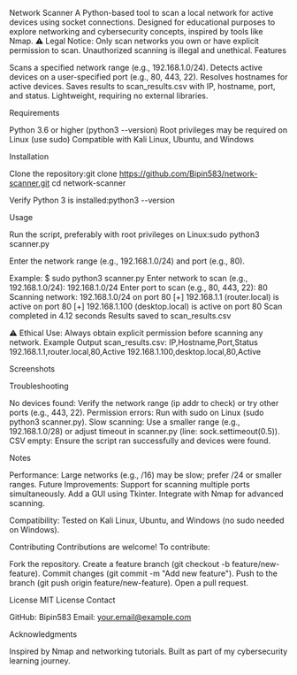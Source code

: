 Network Scanner
A Python-based tool to scan a local network for active devices using socket connections. Designed for educational purposes to explore networking and cybersecurity concepts, inspired by tools like Nmap.
⚠️ Legal Notice: Only scan networks you own or have explicit permission to scan. Unauthorized scanning is illegal and unethical.
Features

Scans a specified network range (e.g., 192.168.1.0/24).
Detects active devices on a user-specified port (e.g., 80, 443, 22).
Resolves hostnames for active devices.
Saves results to scan_results.csv with IP, hostname, port, and status.
Lightweight, requiring no external libraries.

Requirements

Python 3.6 or higher (python3 --version)
Root privileges may be required on Linux (use sudo)
Compatible with Kali Linux, Ubuntu, and Windows

Installation

Clone the repository:git clone https://github.com/Bipin583/network-scanner.git
cd network-scanner


Verify Python 3 is installed:python3 --version



Usage

Run the script, preferably with root privileges on Linux:sudo python3 scanner.py


Enter the network range (e.g., 192.168.1.0/24) and port (e.g., 80).

Example:
$ sudo python3 scanner.py
Enter network to scan (e.g., 192.168.1.0/24): 192.168.1.0/24
Enter port to scan (e.g., 80, 443, 22): 80
Scanning network: 192.168.1.0/24 on port 80
[+] 192.168.1.1 (router.local) is active on port 80
[+] 192.168.1.100 (desktop.local) is active on port 80
Scan completed in 4.12 seconds
Results saved to scan_results.csv

⚠️ Ethical Use: Always obtain explicit permission before scanning any network.
Example Output
scan_results.csv:
IP,Hostname,Port,Status
192.168.1.1,router.local,80,Active
192.168.1.100,desktop.local,80,Active

Screenshots

Troubleshooting

No devices found: Verify the network range (ip addr to check) or try other ports (e.g., 443, 22).
Permission errors: Run with sudo on Linux (sudo python3 scanner.py).
Slow scanning: Use a smaller range (e.g., 192.168.1.0/28) or adjust timeout in scanner.py (line: sock.settimeout(0.5)).
CSV empty: Ensure the script ran successfully and devices were found.

Notes

Performance: Large networks (e.g., /16) may be slow; prefer /24 or smaller ranges.
Future Improvements:
Support for scanning multiple ports simultaneously.
Add a GUI using Tkinter.
Integrate with Nmap for advanced scanning.


Compatibility: Tested on Kali Linux, Ubuntu, and Windows (no sudo needed on Windows).

Contributing
Contributions are welcome! To contribute:

Fork the repository.
Create a feature branch (git checkout -b feature/new-feature).
Commit changes (git commit -m "Add new feature").
Push to the branch (git push origin feature/new-feature).
Open a pull request.

License
MIT License
Contact

GitHub: Bipin583
Email: your.email@example.com

Acknowledgments

Inspired by Nmap and networking tutorials.
Built as part of my cybersecurity learning journey.

